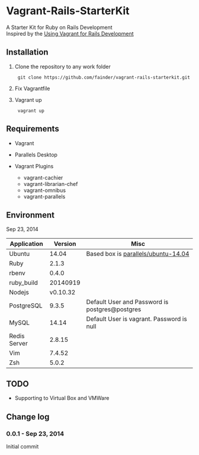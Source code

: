 Vagrant-Rails-StarterKit
========================

A Starter Kit for Ruby on Rails Development  
Inspired by the [Using Vagrant for Rails Development](https://gorails.com/guides/using-vagrant-for-rails-development)

## Installation

1. Clone the repository to any work folder

        git clone https://github.com/fainder/vagrant-rails-starterkit.git

2. Fix Vagrantfile

3. Vagrant up

        vagrant up

## Requirements

- Vagrant

- Parallels Desktop

- Vagrant Plugins
  - vagrant-cachier 
  - vagrant-librarian-chef
  - vagrant-omnibus
  - vagrant-parallels

## Environment
Sep 23, 2014

| Application  | Version  | Misc |
| ------------ | -------- | ---- |
| Ubuntu       | 14.04    | Based box is [parallels/ubuntu-14.04](https://vagrantcloud.com/puphpet/boxes/ubuntu1404-x64) |
| Ruby         | 2.1.3    |      |
| rbenv        | 0.4.0    |      |
| ruby_build   | 20140919 |      |
| Nodejs       | v0.10.32 |      |
| PostgreSQL   | 9.3.5    | Default User and Password is postgres@postgres |
| MySQL        | 14.14    | Default User is vagrant. Password is null |
| Redis Server | 2.8.15   |      |
| Vim          | 7.4.52   |      |
| Zsh          | 5.0.2    |      |

## TODO

- Supporting to Virtual Box and VMWare

## Change log

### 0.0.1 - Sep 23, 2014  
Initial commit
